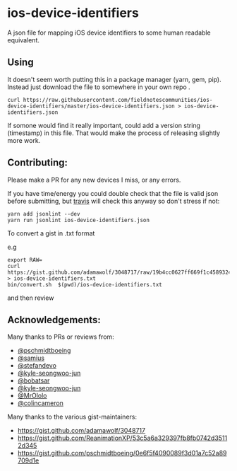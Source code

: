   # ios-device-identifiers

A json file for mapping iOS device identifiers to some human readable equivalent.

## Using

It doesn't seem worth putting this in a package manager (yarn, gem, pip). Instead just download the file to somewhere in your own repo .

```
curl https://raw.githubusercontent.com/fieldnotescommunities/ios-device-identifiers/master/ios-device-identifiers.json > ios-device-identifiers.json
```
  
If somone would find it really important, could add a version string (timestamp) in this file. That would make the process of releasing slightly more work.

## Contributing: 

Please make a PR for any new devices I miss, or any errors.

If you have time/energy you could double check that the file is valid json before submitting, but [travis](https://travis-ci.org/fieldnotescommunities/ios-device-identifiers) will check this anyway so don't stress if not:

```
yarn add jsonlint --dev
yarn run jsonlint ios-device-identifiers.json
```

To convert a gist in .txt format

e.g
 
    export RAW=
    curl https://gist.github.com/adamawolf/3048717/raw/19b4cc0627ff669f1c4589324b9cb45e4948ec01/Apple_mobile_device_types.txt > ios-device-identifiers.txt 
    bin/convert.sh  $(pwd)/ios-device-identifiers.txt

and then review

## Acknowledgements:

Many thanks to PRs or reviews from:

* [@pschmidtboeing](https://github.com/pschmidtboeing)
* [@samius](https://github.com/samius)
* [@stefandevo](https://github.com/stefandevo)
* [@kyle-seongwoo-jun](https://github.com/kyle-seongwoo-jun)
* [@bobatsar](https://github.com/bobatsar)
* [@kyle-seongwoo-jun](https://github.com/kyle-seongwoo-jun)
* [@MrOlolo](https://github.com/MrOlolo)
* [@colincameron](https://github.com/colincameron)
  
Many thanks to the various gist-maintainers:

* https://gist.github.com/adamawolf/3048717
* https://gist.github.com/ReanimationXP/53c5a6a329397fb8fb0742d35112d345
* https://gist.github.com/pschmidtboeing/0e6f5f4090089f3d01a7c52a89709d1e

